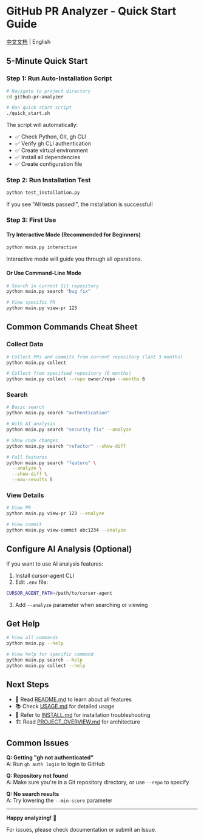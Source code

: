 # GitHub PR Analyzer - Quick Start Guide

[中文文档](QUICK_START_GUIDE.cn.md) | English

## 5-Minute Quick Start

### Step 1: Run Auto-Installation Script

```bash
# Navigate to project directory
cd github-pr-analyzer

# Run quick start script
./quick_start.sh
```

The script will automatically:
- ✅ Check Python, Git, gh CLI
- ✅ Verify gh CLI authentication
- ✅ Create virtual environment
- ✅ Install all dependencies
- ✅ Create configuration file

### Step 2: Run Installation Test

```bash
python test_installation.py
```

If you see "All tests passed!", the installation is successful!

### Step 3: First Use

#### Try Interactive Mode (Recommended for Beginners)

```bash
python main.py interactive
```

Interactive mode will guide you through all operations.

#### Or Use Command-Line Mode

```bash
# Search in current Git repository
python main.py search "bug fix"

# View specific PR
python main.py view-pr 123
```

## Common Commands Cheat Sheet

### Collect Data
```bash
# Collect PRs and commits from current repository (last 3 months)
python main.py collect

# Collect from specified repository (6 months)
python main.py collect --repo owner/repo --months 6
```

### Search
```bash
# Basic search
python main.py search "authentication"

# With AI analysis
python main.py search "security fix" --analyze

# Show code changes
python main.py search "refactor" --show-diff

# Full features
python main.py search "feature" \
  --analyze \
  --show-diff \
  --max-results 5
```

### View Details
```bash
# View PR
python main.py view-pr 123 --analyze

# View commit
python main.py view-commit abc1234 --analyze
```

## Configure AI Analysis (Optional)

If you want to use AI analysis features:

1. Install cursor-agent CLI
2. Edit `.env` file:
```bash
CURSOR_AGENT_PATH=/path/to/cursor-agent
```

3. Add `--analyze` parameter when searching or viewing

## Get Help

```bash
# View all commands
python main.py --help

# View help for specific command
python main.py search --help
python main.py collect --help
```

## Next Steps

- 📖 Read [README.md](README.md) to learn about all features
- 📚 Check [USAGE.md](USAGE.md) for detailed usage
- 🔧 Refer to [INSTALL.md](INSTALL.md) for installation troubleshooting
- 🏗️ Read [PROJECT_OVERVIEW.md](PROJECT_OVERVIEW.md) for architecture

## Common Issues

**Q: Getting "gh not authenticated"**  
A: Run `gh auth login` to login to GitHub

**Q: Repository not found**  
A: Make sure you're in a Git repository directory, or use `--repo` to specify

**Q: No search results**  
A: Try lowering the `--min-score` parameter

---

**Happy analyzing!** 🎉

For issues, please check documentation or submit an Issue.
